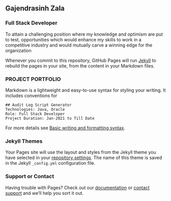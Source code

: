 ## Gajendrasinh Zala 
### Full Stack Developer

To attain a challenging position where my knowledge and optimism are put to test, opportunities which would enhance my skills to work in a competitive industry and would mutually carve a winning edge for the organization

Whenever you commit to this repository, GitHub Pages will run [Jekyll](https://jekyllrb.com/) to rebuild the pages in your site, from the content in your Markdown files.

### PROJECT PORTFOLIO

Markdown is a lightweight and easy-to-use syntax for styling your writing. It includes conventions for

```
## Audit Log Script Generator
Technologies: Java, Oracle
Role: Full Stack Developer
Project Duration: Jan-2021 to Till Date
```

For more details see [Basic writing and formatting syntax](https://docs.github.com/en/github/writing-on-github/getting-started-with-writing-and-formatting-on-github/basic-writing-and-formatting-syntax).

### Jekyll Themes

Your Pages site will use the layout and styles from the Jekyll theme you have selected in your [repository settings](https://github.com/Gajendrasinh/gajendrasinh-resume/settings/pages). The name of this theme is saved in the Jekyll `_config.yml` configuration file.

### Support or Contact

Having trouble with Pages? Check out our [documentation](https://docs.github.com/categories/github-pages-basics/) or [contact support](https://support.github.com/contact) and we’ll help you sort it out.
